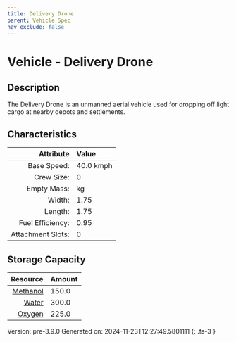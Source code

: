 ```yaml
---
title: Delivery Drone
parent: Vehicle Spec
nav_exclude: false
---
```

# Vehicle - Delivery Drone

## Description
The Delivery Drone is an unmanned aerial vehicle used for dropping off light cargo at nearby depots and settlements.

## Characteristics

| Attribute      | Value |
|--------:|:------|
|Base Speed:|40.0 kmph|
|Crew Size:|0|
|Empty Mass:| kg|
|Width:|1.75|
|Length:|1.75|
|Fuel Efficiency:|0.95|
|Attachment Slots:|0|


## Storage Capacity

| Resource      | Amount |
|--------:|:------|
|[Methanol](../resource/methanol.html)|150.0|
|[Water](../resource/water.html)|300.0|
|[Oxygen](../resource/oxygen.html)|225.0|

Version: pre-3.9.0 Generated on: 2024-11-23T12:27:49.5801111
{: .fs-3 }
